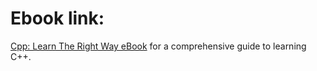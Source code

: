 # Ebook link:
[Cpp: Learn The Right Way eBook](https://sagardesd.github.io/Cpp_Learn_The_Right_Way/) for a comprehensive guide to learning C++.
